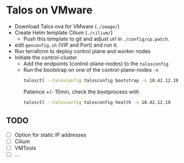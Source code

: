 # Talos on VMware

- Download Talos ova for VMware (`./image/`)
- Create Helm template Cilium (`./cilium/`)
  - Push this template to git and adjust url in `./config/cp.patch`.
- edit `genconfig.sh` (VIP and Port) and run it.
- Run terraform to deploy control plane and worker nodes
- Initiate the control-cluster
  - Add the endpoints (control-plane-nodes) to the `talosconfig`
  - Run the bootstrap on one of the control-plane-nodes `-n`
    ```bash
    talosctl --talosconfig talosconfig bootstrap -n 10.42.12.19
    ```
    Patience +/- 15min, check the bootprocess with
    ```bash
    talosctl --talosconfig talosconfig health -n 10.42.12.19
    ```


## TODO

- [ ] Option for static IP addresses
- [ ] Cilium
- [ ] VMTools
- [ ] ...
